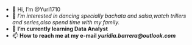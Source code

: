 - 👋 Hi, I’m @Yuri1710
- 👀 *I’m interested in dancing specially bachata and salsa,watch trillers and series,also spend time with my family.*
- 🌱 **I’m currently learning Data Analyst**
- 📫 **How to reach me at my e-mail _yuridia.barrera@outlook.com_**

<!---
Yuri1710/Yuri1710 is a ✨ special ✨ repository because its `README.md` (this file) appears on your GitHub profile.
You can click the Preview link to take a look at your changes.
--->
